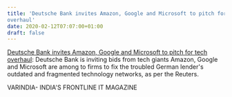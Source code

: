 ```yaml
---
title: 'Deutsche Bank invites Amazon, Google and Microsoft to pitch for tech
overhaul'
date: 2020-02-12T07:07:00+01:00
draft: false
---
```


[Deutsche Bank invites Amazon, Google and Microsoft to pitch for tech overhaul](https://varindia.com/news/deutsche-bank-invites-amazon-google-and-microsoft-to-pitch-for-tech-overhaul#.XkOWG-tFJ8k.blogger): Deutsche Bank is inviting bids from tech giants Amazon, Google and Microsoft are among to firms to fix the troubled German lender's outdated and fragmented technology networks, as per the Reuters.  
  
VARINDIA- INDIA'S FRONTLINE IT MAGAZINE